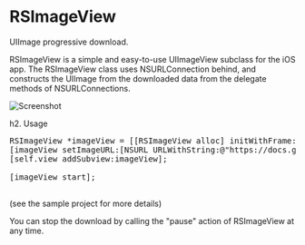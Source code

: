 RSImageView
===========

UIImage progressive download.

RSImageView is a simple and easy-to-use UIImageView subclass for the iOS app. The RSImageView class uses NSURLConnection behind, and constructs the UIImage from the downloaded data from the delegate methods of NSURLConnections.


![Screenshot](https://docs.google.com/uc?export=download&id=0B6gRtssGeIGqcXZPazMwb3RzaU0!)


h2. Usage

<pre>
RSImageView *imageView = [[RSImageView alloc] initWithFrame:CGRectMake(10, 30, 340, 400)];
[imageView setImageURL:[NSURL URLWithString:@"https://docs.google.com/uc?export=download&id=0B6gRtssGeIGqTlRQT05QWFc5azg"]];
[self.view addSubview:imageView];

[imageView start];

</pre>
(see the sample project for more details)

You can stop the download by calling the "pause" action of RSImageView at any time.